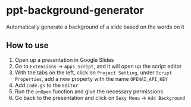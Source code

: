 # ppt-background-generator
Automatically generate a background of a slide based on the words on it

## How to use
1. Open up a presentation in Google Slides
2. Go to `Extensions` -> `Apps Script`, and it will open up the script editor
3. With the tabs on the left, click on `Project Setting`, under `Script Properties`, add a new property with the name `OPENAI_API_KEY` 
4. Add `Code.gs` to the `Editor` 
5. Run the `onOpen` function and give the necessary permissions
6. Go back to the presentation and click on `Sexy Menu` -> `Add Background`